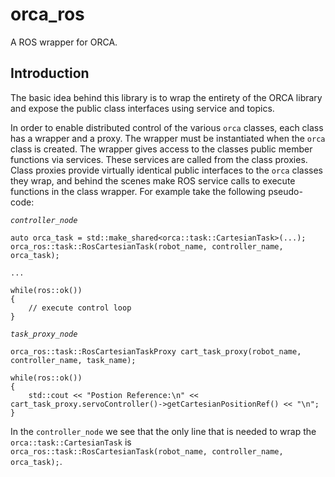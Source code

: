 # orca_ros

A ROS wrapper for ORCA.

## Introduction

The basic idea behind this library is to wrap the entirety of the ORCA library and expose the public class interfaces using service and topics.

In order to enable distributed control of the various `orca` classes, each class has a wrapper and a proxy. The wrapper must be instantiated when the `orca` class is created. The wrapper gives access to the classes public member functions via services. These services are called from the class proxies. Class proxies provide virtually identical public interfaces to the `orca` classes they wrap, and behind the scenes make ROS service calls to execute functions in the class wrapper. For example take the following pseudo-code:

*`controller_node`*
```
auto orca_task = std::make_shared<orca::task::CartesianTask>(...);
orca_ros::task::RosCartesianTask(robot_name, controller_name, orca_task);

...

while(ros::ok())
{
    // execute control loop
}
```

*`task_proxy_node`*
```
orca_ros::task::RosCartesianTaskProxy cart_task_proxy(robot_name, controller_name, task_name);

while(ros::ok())
{
    std::cout << "Postion Reference:\n" << cart_task_proxy.servoController()->getCartesianPositionRef() << "\n";
}
```

In the `controller_node` we see that the only line that is needed to wrap the `orca::task::CartesianTask` is `orca_ros::task::RosCartesianTask(robot_name, controller_name, orca_task);`.
